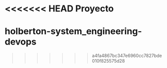 <<<<<<< HEAD
**Proyecto**
=======
# holberton-system_engineering-devops
>>>>>>> a4fa4867bc347e6960cc7827bde010f825575d28
